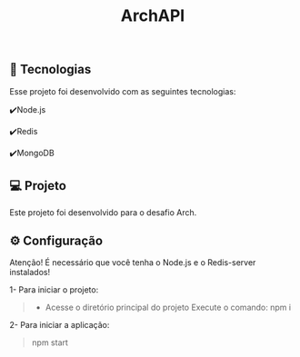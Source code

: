 <h1 align="center">
   ArchAPI
</h1>

<br>

## :rocket: Tecnologias

Esse projeto foi desenvolvido com as seguintes tecnologias:

✔️Node.js

✔️Redis

✔️MongoDB

## 💻 Projeto

Este projeto foi desenvolvido para o desafio Arch.

## ⚙ Configuração

Atenção! É necessário que você tenha o Node.js e o Redis-server instalados!

1- Para iniciar o projeto:
> - Acesse o diretório principal do projeto
> Execute o comando: npm i

2- Para iniciar a aplicação:
> npm start
